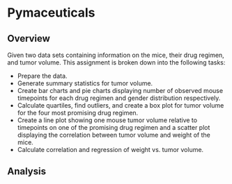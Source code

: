 # Pymaceuticals

## Overview
Given two data sets containing information on the mice, their drug regimen, and tumor volume. 
This assignment is broken down into the following tasks:
- Prepare the data.
- Generate summary statistics for tumor volume.
- Create bar charts and pie charts displaying number of observed mouse timepoints for each drug regimen
and gender distribution respectively.
- Calculate quartiles, find outliers, and create a box plot for tumor volume for the four most promising drug regimen.
- Create a line plot showing one mouse tumor volume relative to timepoints on one of the promising
drug regimen and a scatter plot displaying the correlation between tumor volume and weight of the mice.
- Calculate correlation and regression of weight vs. tumor volume.

## Analysis


